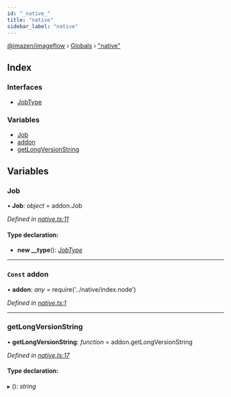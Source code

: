 ```yaml
---
id: "_native_"
title: "native"
sidebar_label: "native"
---
```


[@imazen/imageflow](../index.md) › [Globals](../globals.md) › ["native"](_native_.md)

## Index

### Interfaces

* [JobType](../interfaces/_native_.jobtype.md)

### Variables

* [Job](_native_.md#job)
* [addon](_native_.md#const-addon)
* [getLongVersionString](_native_.md#getlongversionstring)

## Variables

###  Job

• **Job**: *object* = addon.Job

*Defined in [native.ts:11](https://github.com/imazen/imageflow-node/blob/8d7450b/lib/native.ts#L11)*

#### Type declaration:

* **new __type**(): *[JobType](../interfaces/_native_.jobtype.md)*

___

### `Const` addon

• **addon**: *any* = require('../native/index.node')

*Defined in [native.ts:1](https://github.com/imazen/imageflow-node/blob/8d7450b/lib/native.ts#L1)*

___

###  getLongVersionString

• **getLongVersionString**: *function* = addon.getLongVersionString

*Defined in [native.ts:17](https://github.com/imazen/imageflow-node/blob/8d7450b/lib/native.ts#L17)*

#### Type declaration:

▸ (): *string*

